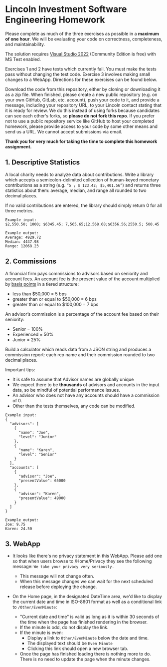 # Lincoln Investment Software Engineering Homework

Please complete as much of the three exercises as possible in a **maximum of one hour**.  We will be evaluating your code on correctness, completeness, and maintainability.  

The solution requires [Visual Studio 2022](https://www.visualstudio.com/downloads/) (Community Edition is free) with MS Test enabled.

Exercises 1 and 2 have tests which currently fail.  You must make the tests pass without changing the test code.  Exercise 3 involves making small changes to a WebApp.  Directions for these exercises can be found below.

Download the code from this repository, either by cloning or downloading it as a zip file.  When finished, please create a new public repository (e.g. on your own GitHub, GitLab, etc. account), push your code to it, and provide a message, including your repository URL, to your Lincoln contact stating that it is ready for review.  We do this instead of using forks because candidates can see each other's forks, so **please do not fork this repo**.  If you prefer not to use a public repository service like GitHub to host your completed homework, please provide access to your code by some other means and send us a URL.  We cannot accept submissions via email.

**Thank you for very much for taking the time to complete this homework assignment.** 

## 1. Descriptive Statistics

 A local charity needs to analyze data about contributions. Write a library which accepts a semicolon-delimited collection of human-keyed monetary contributions as a string (e.g. `“5 ; $ 123.42; $5,401.56”`) and returns three statistics about them: average, median, and range all rounded to two decimal places.

If no valid contributions are entered, the library should simply return 0 for all three metrics.

```
Example input:
$2,550.50; 1000; $6345.45; 7,565.65;12,568.68;$6356.56;2550.5; 500.45

Example output:
Average: 4929.72
Median: 4447.98
Range: 12068.23
```

## 2. Commissions
A financial firm pays commissions to advisors based on seniority and account fees. An account fee is the present value of the account multiplied by [basis points](http://www.investopedia.com/terms/b/basispoint.asp) in a tiered structure:

* less than $50,000 = 5 bps
* greater than or equal to $50,000 = 6 bps
* greater than or equal to $100,000 = 7 bps

An advisor’s commission is a percentage of the account fee based on their seniority:

* Senior = 100%
* Experienced = 50%
* Junior = 25%

Build a calculator which reads data from a JSON string and produces a commission report: each rep name and their commission rounded to two decimal places. 

Important tips:
* It is safe to assume that Advisor names are globally unique
* We expect there to be **thousands** of advisors and accounts in the input data, so be mindful of potential performance issues.
* An advisor who does not have any accounts should have a commission of 0.
* Other than the tests themselves, any code can be modified.

```
Example input:
{
  "advisors": [
    {
      "name": "Joe",
      "level": "Junior"
    },
    {
      "name": "Karen",
      "level": "Senior"
    }
  ],
  "accounts": [
    {
      "advisor": "Joe",
      "presentValue": 65000
    },
    {
      "advisor": "Karen",
      "presentValue": 49000
    }
  ]
}

Example output:
Joe: 9.75
Karen: 24.50
```

## 3. WebApp
* It looks like there's no privacy statement in this WebApp.  Please add one so that when users browse to /Home/Privacy they see the following message: `We take your privacy very seriously.`
  * This message will not change often.
  * When this message changes we can wait for the next scheduled release before deploying the change.
                
* On the Home page, in the designated DateTime area, we'd like to display the current date and time in ISO-8601 format as well as a conditional link to `/Other/EvenMinute`:
  * "Current date and time" is valid as long as it is within 30 seconds of the time when the page has finished rendering in the browser.
  * If the minute is odd, do not display the link.
  * If the minute is even:
    * Display a link to `Other/EvenMinute` below the date and time.
    * The displayed text should be `Even Minute`
    * Clicking this link should open a new browser tab.
  * Once the page has finished loading there is nothing more to do.  There is no need to update the page when the minute changes.
